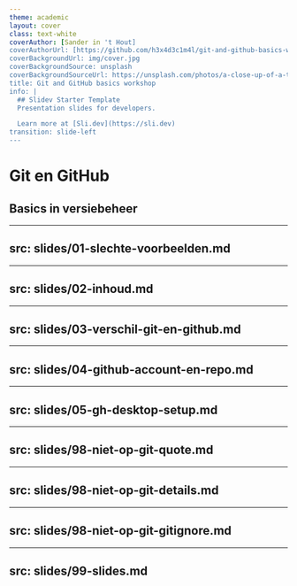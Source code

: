 ```yaml
---
theme: academic
layout: cover
class: text-white
coverAuthor: [Sander in 't Hout]
coverAuthorUrl: [https://github.com/h3x4d3c1m4l/git-and-github-basics-workshop-slides]
coverBackgroundUrl: img/cover.jpg
coverBackgroundSource: unsplash
coverBackgroundSourceUrl: https://unsplash.com/photos/a-close-up-of-a-text-description-on-a-computer-screen-842ofHC6MaI
title: Git and GitHub basics workshop
info: |
  ## Slidev Starter Template
  Presentation slides for developers.

  Learn more at [Sli.dev](https://sli.dev)
transition: slide-left
---
```


# Git en GitHub

## <lucide-git-branch /> Basics in versiebeheer

---
src: slides/01-slechte-voorbeelden.md
---

---
src: slides/02-inhoud.md
---

---
src: slides/03-verschil-git-en-github.md
---

---
src: slides/04-github-account-en-repo.md
---

---
src: slides/05-gh-desktop-setup.md
---

---
src: slides/98-niet-op-git-quote.md
---

---
src: slides/98-niet-op-git-details.md
---

---
src: slides/98-niet-op-git-gitignore.md
---

---
src: slides/99-slides.md
---
